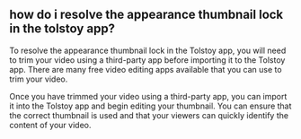 ## how do i resolve the appearance thumbnail lock in the tolstoy app?

To resolve the appearance thumbnail lock in the Tolstoy app, you will need to trim your video using a third-party app before importing it to the Tolstoy app. There are many free video editing apps available that you can use to trim your video.

Once you have trimmed your video using a third-party app, you can import it into the Tolstoy app and begin editing your thumbnail. You can ensure that the correct thumbnail is used and that your viewers can quickly identify the content of your video.
